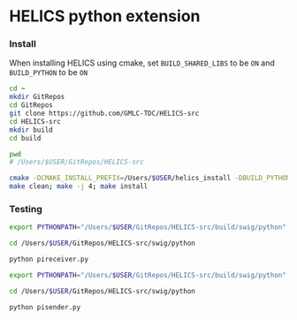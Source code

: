 # HELICS python extension

### Install

When installing HELICS using cmake, set `BUILD_SHARED_LIBS` to be `ON` and `BUILD_PYTHON` to be `ON`

```bash
cd ~
mkdir GitRepos
cd GitRepos
git clone https://github.com/GMLC-TDC/HELICS-src
cd HELICS-src
mkdir build
cd build

pwd
# /Users/$USER/GitRepos/HELICS-src

cmake -DCMAKE_INSTALL_PREFIX=/Users/$USER/helics_install -DBUILD_PYTHON=ON -DBUILD_SHARED_LIBS=ON -DPYTHON_LIBRARY=$(python-config --prefix)/lib/libpython3.6m.dylib -DPYTHON_INCLUDE_DIR=$(python-config --prefix)/include/python3.6m ../
make clean; make -j 4; make install
```

### Testing

```bash
export PYTHONPATH="/Users/$USER/GitRepos/HELICS-src/build/swig/python"

cd /Users/$USER/GitRepos/HELICS-src/swig/python

python pireceiver.py
```

```bash
export PYTHONPATH="/Users/$USER/GitRepos/HELICS-src/build/swig/python"

cd /Users/$USER/GitRepos/HELICS-src/swig/python

python pisender.py
```


